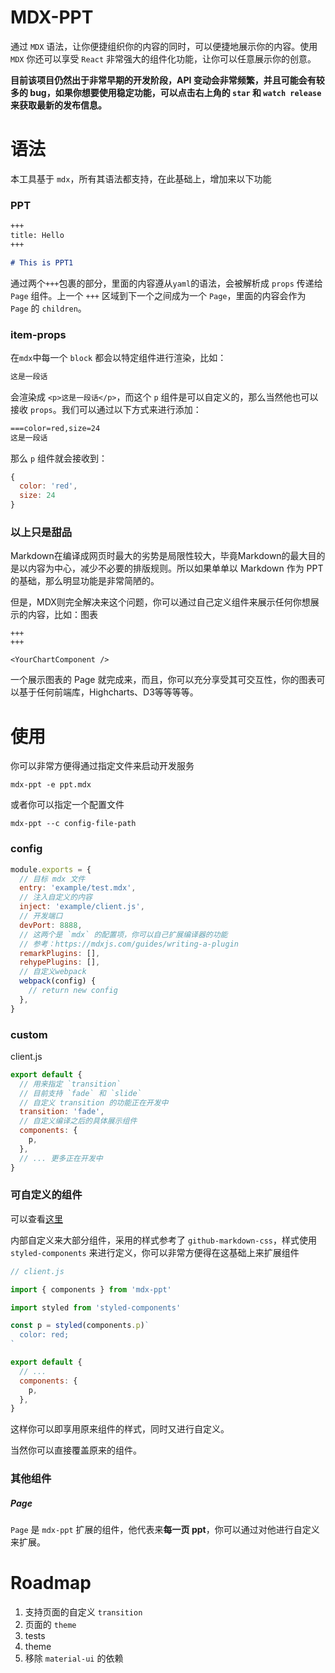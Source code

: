 # MDX-PPT

通过 `MDX` 语法，让你便捷组织你的内容的同时，可以便捷地展示你的内容。使用 `MDX` 你还可以享受 `React` 非常强大的组件化功能，让你可以任意展示你的创意。

**目前该项目仍然出于非常早期的开发阶段，API 变动会非常频繁，并且可能会有较多的 bug，如果你想要使用稳定功能，可以点击右上角的 `star` 和 `watch release` 来获取最新的发布信息。**

# 语法

本工具基于 `mdx`，所有其语法都支持，在此基础上，增加来以下功能

### PPT

```md
+++
title: Hello
+++

# This is PPT1
```

通过两个`+++`包裹的部分，里面的内容遵从`yaml`的语法，会被解析成 `props` 传递给 `Page` 组件。上一个 `+++` 区域到下一个之间成为一个 `Page`，里面的内容会作为 `Page` 的 `children`。

### item-props

在`mdx`中每一个 `block` 都会以特定组件进行渲染，比如：

```md
这是一段话
```

会渲染成 `<p>这是一段话</p>`，而这个 `p` 组件是可以自定义的，那么当然他也可以接收 `props`。我们可以通过以下方式来进行添加：

```md
===color=red,size=24
这是一段话
```

那么 `p` 组件就会接收到：

```js
{
  color: 'red',
  size: 24
}
```

### 以上只是甜品

Markdown在编译成网页时最大的劣势是局限性较大，毕竟Markdown的最大目的是以内容为中心，减少不必要的排版规则。所以如果单单以 Markdown 作为 PPT 的基础，那么明显功能是非常简陋的。

但是，MDX则完全解决来这个问题，你可以通过自己定义组件来展示任何你想展示的内容，比如：图表

```
+++
+++

<YourChartComponent />
```

一个展示图表的 Page 就完成来，而且，你可以充分享受其可交互性，你的图表可以基于任何前端库，Highcharts、D3等等等等。

# 使用

你可以非常方便得通过指定文件来启动开发服务

```
mdx-ppt -e ppt.mdx
```

或者你可以指定一个配置文件

```
mdx-ppt --c config-file-path
```

### config

```js
module.exports = {
  // 目标 mdx 文件
  entry: 'example/test.mdx',
  // 注入自定义的内容
  inject: 'example/client.js',
  // 开发端口
  devPort: 8888,
  // 这两个是 `mdx` 的配置项，你可以自己扩展编译器的功能
  // 参考：https://mdxjs.com/guides/writing-a-plugin
  remarkPlugins: [],
  rehypePlugins: [],
  // 自定义webpack
  webpack(config) {
    // return new config
  },
}
```

### custom

client.js

```js
export default {
  // 用来指定 `transition`
  // 目前支持 `fade` 和 `slide`
  // 自定义 transition 的功能正在开发中
  transition: 'fade',
  // 自定义编译之后的具体展示组件
  components: {
    p,
  },
  // ... 更多正在开发中
}
```

### 可自定义的组件

可以查看[这里](https://mdxjs.com/getting-started#table-of-components)

内部自定义来大部分组件，采用的样式参考了 `github-markdown-css`，样式使用 `styled-components` 来进行定义，你可以非常方便得在这基础上来扩展组件

```js
// client.js

import { components } from 'mdx-ppt'

import styled from 'styled-components'

const p = styled(components.p)`
  color: red;
`

export default {
  // ...
  components: {
    p,
  },
}
```

这样你可以即享用原来组件的样式，同时又进行自定义。

当然你可以直接覆盖原来的组件。

### 其他组件

##### Page

`Page` 是 `mdx-ppt` 扩展的组件，他代表来**每一页 ppt**，你可以通过对他进行自定义来扩展。

# Roadmap

1. 支持页面的自定义 `transition`
2. 页面的 `theme`
3. tests
4. theme
5. 移除 `material-ui` 的依赖
